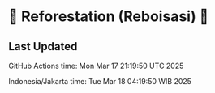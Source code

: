 
# 🌳 Reforestation (Reboisasi) 🌲

## Last Updated

GitHub Actions time: Mon Mar 17 21:19:50 UTC 2025

Indonesia/Jakarta time: Tue Mar 18 04:19:50 WIB 2025

